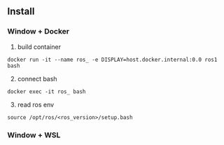 ## Install

### Window + Docker
1. build container
```
docker run -it --name ros_ -e DISPLAY=host.docker.internal:0.0 ros1 bash
```
2. connect bash
```
docker exec -it ros_ bash
```
3. read ros env
```
source /opt/ros/<ros_version>/setup.bash
```

### Window + WSL


